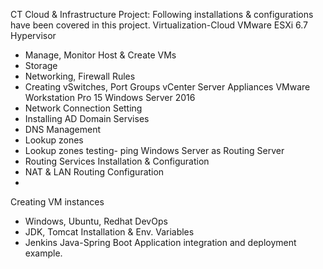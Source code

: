 CT Cloud & Infrastructure Project:
Following installations & configurations have been covered in this project.
Virtualization-Cloud
VMware ESXi 6.7 Hypervisor
* Manage, Monitor Host & Create VMs
* Storage
* Networking, Firewall Rules
* Creating vSwitches, Port Groups
vCenter Server Appliances
VMware Workstation Pro 15
Windows Server 2016
* Network Connection Setting
* Installing AD Domain Servises
* DNS Management
* Lookup zones
* Lookup zones testing- ping
Windows Server as Routing Server
* Routing Services Installation & Configuration
* NAT & LAN Routing Configuration
*
Creating VM instances
* Windows, Ubuntu, Redhat
DevOps
* JDK, Tomcat Installation & Env. Variables
* Jenkins
Java-Spring Boot Application integration and deployment example.
